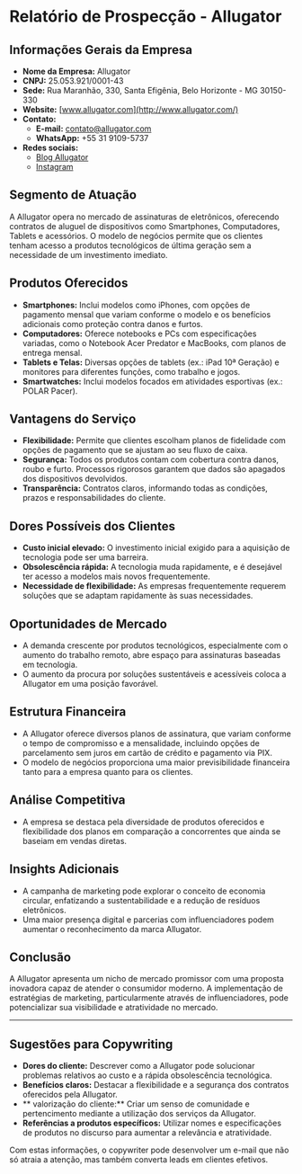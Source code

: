 # Relatório de Prospecção - Allugator

## Informações Gerais da Empresa
- **Nome da Empresa:** Allugator
- **CNPJ:** 25.053.921/0001-43
- **Sede:** Rua Maranhão, 330, Santa Efigênia, Belo Horizonte - MG 30150-330
- **Website:** [www.allugator.com](http://www.allugator.com/)
- **Contato:**
  - **E-mail:** contato@allugator.com
  - **WhatsApp:** +55 31 9109-5737
- **Redes sociais:** 
  - [Blog Allugator](https://blog.allugator.com)
  - [Instagram](https://www.instagram.com/allu.oficial/)

## Segmento de Atuação
A Allugator opera no mercado de assinaturas de eletrônicos, oferecendo contratos de aluguel de dispositivos como Smartphones, Computadores, Tablets e acessórios. O modelo de negócios permite que os clientes tenham acesso a produtos tecnológicos de última geração sem a necessidade de um investimento imediato.

## Produtos Oferecidos
- **Smartphones:** Inclui modelos como iPhones, com opções de pagamento mensal que variam conforme o modelo e os benefícios adicionais como proteção contra danos e furtos.
- **Computadores:** Oferece notebooks e PCs com especificações variadas, como o Notebook Acer Predator e MacBooks, com planos de entrega mensal.
- **Tablets e Telas:** Diversas opções de tablets (ex.: iPad 10ª Geração) e monitores para diferentes funções, como trabalho e jogos.
- **Smartwatches:** Inclui modelos focados em atividades esportivas (ex.: POLAR Pacer).

## Vantagens do Serviço
- **Flexibilidade:** Permite que clientes escolham planos de fidelidade com opções de pagamento que se ajustam ao seu fluxo de caixa.
- **Segurança:** Todos os produtos contam com cobertura contra danos, roubo e furto. Processos rigorosos garantem que dados são apagados dos dispositivos devolvidos.
- **Transparência:** Contratos claros, informando todas as condições, prazos e responsabilidades do cliente.

## Dores Possíveis dos Clientes
- **Custo inicial elevado:** O investimento inicial exigido para a aquisição de tecnologia pode ser uma barreira.
- **Obsolescência rápida:** A tecnologia muda rapidamente, e é desejável ter acesso a modelos mais novos frequentemente.
- **Necessidade de flexibilidade:** As empresas frequentemente requerem soluções que se adaptam rapidamente às suas necessidades.

## Oportunidades de Mercado
- A demanda crescente por produtos tecnológicos, especialmente com o aumento do trabalho remoto, abre espaço para assinaturas baseadas em tecnologia.
- O aumento da procura por soluções sustentáveis e acessíveis coloca a Allugator em uma posição favorável.

## Estrutura Financeira
- A Allugator oferece diversos planos de assinatura, que variam conforme o tempo de compromisso e a mensalidade, incluindo opções de parcelamento sem juros em cartão de crédito e pagamento via PIX.
- O modelo de negócios proporciona uma maior previsibilidade financeira tanto para a empresa quanto para os clientes.

## Análise Competitiva
- A empresa se destaca pela diversidade de produtos oferecidos e flexibilidade dos planos em comparação a concorrentes que ainda se baseiam em vendas diretas.

## Insights Adicionais
- A campanha de marketing pode explorar o conceito de economia circular, enfatizando a sustentabilidade e a redução de resíduos eletrônicos.
- Uma maior presença digital e parcerias com influenciadores podem aumentar o reconhecimento da marca Allugator.

## Conclusão
A Allugator apresenta um nicho de mercado promissor com uma proposta inovadora capaz de atender o consumidor moderno. A implementação de estratégias de marketing, particularmente através de influenciadores, pode potencializar sua visibilidade e atratividade no mercado.

---

## Sugestões para Copywriting
- **Dores do cliente:** Descrever como a Allugator pode solucionar problemas relativos ao custo e a rápida obsolescência tecnológica.
- **Benefícios claros:** Destacar a flexibilidade e a segurança dos contratos oferecidos pela Allugator.
- ** valorização do cliente:** Criar um senso de comunidade e pertencimento mediante a utilização dos serviços da Allugator.
- **Referências a produtos específicos:** Utilizar nomes e especificações de produtos no discurso para aumentar a relevância e atratividade.

Com estas informações, o copywriter pode desenvolver um e-mail que não só atraia a atenção, mas também converta leads em clientes efetivos.